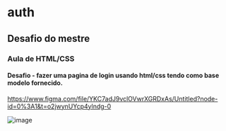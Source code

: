 # auth
Desafio do mestre
-----
### Aula de HTML/CSS
#### Desafio - fazer uma pagina de login usando html/css tendo como base modelo fornecido.
https://www.figma.com/file/YKC7adJ9vclOVwrXGRDxAs/Untitled?node-id=0%3A1&t=o2jwynUYcp4ylndg-0

![image](https://user-images.githubusercontent.com/8272216/206324385-7a25c417-0a45-4643-b499-9fadfbf033d5.png)
